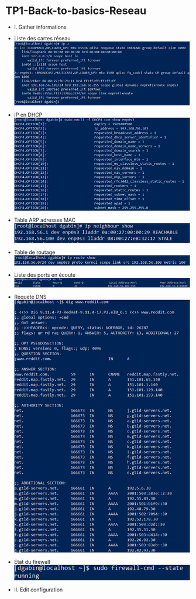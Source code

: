 # TP1-Back-to-basics-Reseau


- I. Gather informations

* Liste des cartes réseau
 ![alt text](./img/1.png " liste des cartes réseau")

* IP en DHCP 
 ![alt text](/img/2.png " IP en DHCP ")

* Table ARP adresses MAC 
![alt text](/img/3.png " Table ARP")

* Table de routage 
 ![alt text](/img/4-routeshow.png "Table de routage")

* Liste des ports en écoute 
 ![alt text](/img/5-SStcputp.png "TCP UDP")

* Requete DNS 
![alt text](/img/6-reddit.png "Requete DNS")

* Etat du firewall 
 ![alt text](/img/7-firewallState.png "Firewall")

- II. Edit configuration


